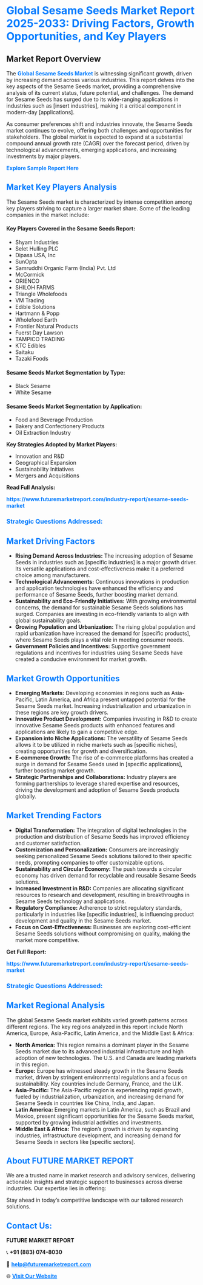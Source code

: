 <h1 style="color: #007BFF;">Global Sesame Seeds Market Report 2025-2033: Driving Factors, Growth Opportunities, and Key Players</h1>

<section id="overview">
<h2>Market Report Overview</h2>
<p>The <a href="https://www.futuremarketreport.com/industry-report/sesame-seeds-market" style="color: #007BFF; text-decoration: none;"><strong>Global Sesame Seeds Market</strong></a> is witnessing significant growth, driven by increasing demand across various industries. This report delves into the key aspects of the Sesame Seeds market, providing a comprehensive analysis of its current status, future potential, and challenges. The demand for Sesame Seeds has surged due to its wide-ranging applications in industries such as [insert industries], making it a critical component in modern-day [applications].</p>
<p>As consumer preferences shift and industries innovate, the Sesame Seeds market continues to evolve, offering both challenges and opportunities for stakeholders. The global market is expected to expand at a substantial compound annual growth rate (CAGR) over the forecast period, driven by technological advancements, emerging applications, and increasing investments by major players.</p>
</section>

<section id="overview">
<p><a href="https://www.futuremarketreport.com/request-sample/reportId=98149" style="color: #007BFF; text-decoration: none;"><strong>Explore Sample Report Here</strong></a></p>
</section>

<section id="key-players">
<h2 style="color: #007BFF;">Market Key Players Analysis</h2>
<p>The Sesame Seeds market is characterized by intense competition among key players striving to capture a larger market share. Some of the leading companies in the market include:</p>
<h4>Key Players Covered in the Sesame Seeds Report:</h4>
<ul><li>Shyam Industries</li><li>Selet Hulling PLC</li><li>Dipasa USA, Inc</li><li>SunOpta</li><li>Samruddhi Organic Farm (India) Pvt. Ltd</li><li>McCormick</li><li>ORIENCO</li><li>SHILOH FARMS</li><li>Triangle Wholefoods</li><li>VM Trading</li><li>Edible Solutions</li><li>Hartmann &amp; Popp</li><li>Wholefood Earth</li><li>Frontier Natural Products</li><li>Fuerst Day Lawson</li><li>TAMPICO TRADING</li><li>KTC Edibles</li><li>Saitaku</li><li>Tazaki Foods</li></ul>
<h4>Sesame Seeds Market Segmentation by Type:</h4>
<ul><li>Black Sesame</li><li>White Sesame</li></ul>

<h4>Sesame Seeds Market Segmentation by Application:</h4>
<ul><li>Food and Beverage Production</li><li>Bakery and Confectionery Products</li><li>Oil Extraction Industry</li></ul>
<p><strong>Key Strategies Adopted by Market Players:</strong></p>
<ul>
<li>Innovation and R&D</li>
<li>Geographical Expansion</li>
<li>Sustainability Initiatives</li>
<li>Mergers and Acquisitions</li>
</ul>
</section>

<section>
<p><strong>Read Full Analysis: </strong></p><a href="https://www.futuremarketreport.com/industry-report/sesame-seeds-market" style="color: #007BFF; text-decoration: none;"><strong>https://www.futuremarketreport.com/industry-report/sesame-seeds-market</strong></a>
<h3 style="color: #007BFF;">Strategic Questions Addressed:</h3>
</section>

<section id="driving-factors">
<h2 style="color: #007BFF;">Market Driving Factors</h2>
<ul>
<li><strong>Rising Demand Across Industries:</strong> The increasing adoption of Sesame Seeds in industries such as [specific industries] is a major growth driver. Its versatile applications and cost-effectiveness make it a preferred choice among manufacturers.</li>
<li><strong>Technological Advancements:</strong> Continuous innovations in production and application technologies have enhanced the efficiency and performance of Sesame Seeds, further boosting market demand.</li>
<li><strong>Sustainability and Eco-Friendly Initiatives:</strong> With growing environmental concerns, the demand for sustainable Sesame Seeds solutions has surged. Companies are investing in eco-friendly variants to align with global sustainability goals.</li>
<li><strong>Growing Population and Urbanization:</strong> The rising global population and rapid urbanization have increased the demand for [specific products], where Sesame Seeds plays a vital role in meeting consumer needs.</li>
<li><strong>Government Policies and Incentives:</strong> Supportive government regulations and incentives for industries using Sesame Seeds have created a conducive environment for market growth.</li>
</ul>
</section>

<section id="growth-opportunities">
<h2 style="color: #007BFF;">Market Growth Opportunities</h2>
<ul>
<li><strong>Emerging Markets:</strong> Developing economies in regions such as Asia-Pacific, Latin America, and Africa present untapped potential for the Sesame Seeds market. Increasing industrialization and urbanization in these regions are key growth drivers.</li>
<li><strong>Innovative Product Development:</strong> Companies investing in R&D to create innovative Sesame Seeds products with enhanced features and applications are likely to gain a competitive edge.</li>
<li><strong>Expansion into Niche Applications:</strong> The versatility of Sesame Seeds allows it to be utilized in niche markets such as [specific niches], creating opportunities for growth and diversification.</li>
<li><strong>E-commerce Growth:</strong> The rise of e-commerce platforms has created a surge in demand for Sesame Seeds used in [specific applications], further boosting market growth.</li>
<li><strong>Strategic Partnerships and Collaborations:</strong> Industry players are forming partnerships to leverage shared expertise and resources, driving the development and adoption of Sesame Seeds products globally.</li>
</ul>
</section>

<section id="trending-factors">
<h2 style="color: #007BFF;">Market Trending Factors</h2>
<ul>
<li><strong>Digital Transformation:</strong> The integration of digital technologies in the production and distribution of Sesame Seeds has improved efficiency and customer satisfaction.</li>
<li><strong>Customization and Personalization:</strong> Consumers are increasingly seeking personalized Sesame Seeds solutions tailored to their specific needs, prompting companies to offer customizable options.</li>
<li><strong>Sustainability and Circular Economy:</strong> The push towards a circular economy has driven demand for recyclable and reusable Sesame Seeds solutions.</li>
<li><strong>Increased Investment in R&D:</strong> Companies are allocating significant resources to research and development, resulting in breakthroughs in Sesame Seeds technology and applications.</li>
<li><strong>Regulatory Compliance:</strong> Adherence to strict regulatory standards, particularly in industries like [specific industries], is influencing product development and quality in the Sesame Seeds market.</li>
<li><strong>Focus on Cost-Effectiveness:</strong> Businesses are exploring cost-efficient Sesame Seeds solutions without compromising on quality, making the market more competitive.</li>
</ul>
</section>

<section>
<p><strong>Get Full Report: </strong></p><a href="https://www.futuremarketreport.com/industry-report/sesame-seeds-market" style="color: #007BFF; text-decoration: none;"><strong>https://www.futuremarketreport.com/industry-report/sesame-seeds-market</strong></a>
<h3 style="color: #007BFF;">Strategic Questions Addressed:</h3>
</section>


<section id="regional-analysis">
<h2 style="color: #007BFF;">Market Regional Analysis</h2>
<p>The global Sesame Seeds market exhibits varied growth patterns across different regions. The key regions analyzed in this report include North America, Europe, Asia-Pacific, Latin America, and the Middle East & Africa:</p>
<ul>
<li><strong>North America:</strong> This region remains a dominant player in the Sesame Seeds market due to its advanced industrial infrastructure and high adoption of new technologies. The U.S. and Canada are leading markets in this region.</li>
<li><strong>Europe:</strong> Europe has witnessed steady growth in the Sesame Seeds market, driven by stringent environmental regulations and a focus on sustainability. Key countries include Germany, France, and the U.K.</li>
<li><strong>Asia-Pacific:</strong> The Asia-Pacific region is experiencing rapid growth, fueled by industrialization, urbanization, and increasing demand for Sesame Seeds in countries like China, India, and Japan.</li>
<li><strong>Latin America:</strong> Emerging markets in Latin America, such as Brazil and Mexico, present significant opportunities for the Sesame Seeds market, supported by growing industrial activities and investments.</li>
<li><strong>Middle East & Africa:</strong> The region’s growth is driven by expanding industries, infrastructure development, and increasing demand for Sesame Seeds in sectors like [specific sectors].</li>
</ul>
</section>

<footer>
<h2 style="color: #007BFF;">About FUTURE MARKET REPORT</h2>
<p>We are a trusted name in market research and advisory services, delivering actionable insights and strategic support to businesses across diverse industries. Our expertise lies in offering:</p>

<p>Stay ahead in today’s competitive landscape with our tailored research solutions.</p>

<h2 style="color: #007BFF;">Contact Us:</h2>
<p><strong>FUTURE MARKET REPORT</strong></p>
<p>📞 <strong>+91 (883) 074-8030</strong></p>
<p>📧 <strong><a href="mailto:help@futuremarketreport.com" style="color: #007BFF;">help@futuremarketreport.com</a></strong></p>
<p>🌐 <strong><a href="https://www.futuremarketreport.com/" style="color: #007BFF;">Visit Our Website</a></strong></p>
</footer>